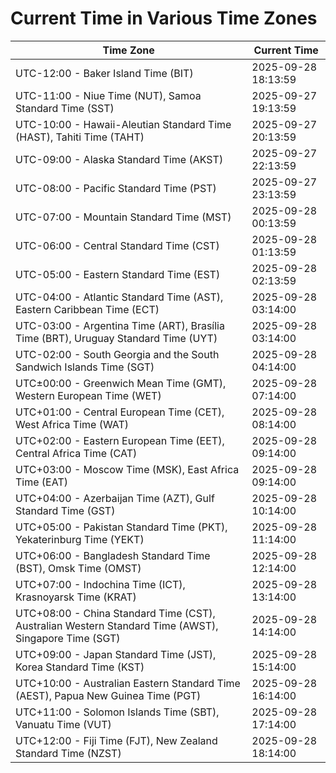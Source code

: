 # Current Time in Various Time Zones

| Time Zone | Current Time |
|-----------|--------------|
| UTC-12:00 - Baker Island Time (BIT) | 2025-09-28 18:13:59 |
| UTC-11:00 - Niue Time (NUT), Samoa Standard Time (SST) | 2025-09-27 19:13:59 |
| UTC-10:00 - Hawaii-Aleutian Standard Time (HAST), Tahiti Time (TAHT) | 2025-09-27 20:13:59 |
| UTC-09:00 - Alaska Standard Time (AKST) | 2025-09-27 22:13:59 |
| UTC-08:00 - Pacific Standard Time (PST) | 2025-09-27 23:13:59 |
| UTC-07:00 - Mountain Standard Time (MST) | 2025-09-28 00:13:59 |
| UTC-06:00 - Central Standard Time (CST) | 2025-09-28 01:13:59 |
| UTC-05:00 - Eastern Standard Time (EST) | 2025-09-28 02:13:59 |
| UTC-04:00 - Atlantic Standard Time (AST), Eastern Caribbean Time (ECT) | 2025-09-28 03:14:00 |
| UTC-03:00 - Argentina Time (ART), Brasília Time (BRT), Uruguay Standard Time (UYT) | 2025-09-28 03:14:00 |
| UTC-02:00 - South Georgia and the South Sandwich Islands Time (SGT) | 2025-09-28 04:14:00 |
| UTC±00:00 - Greenwich Mean Time (GMT), Western European Time (WET) | 2025-09-28 07:14:00 |
| UTC+01:00 - Central European Time (CET), West Africa Time (WAT) | 2025-09-28 08:14:00 |
| UTC+02:00 - Eastern European Time (EET), Central Africa Time (CAT) | 2025-09-28 09:14:00 |
| UTC+03:00 - Moscow Time (MSK), East Africa Time (EAT) | 2025-09-28 09:14:00 |
| UTC+04:00 - Azerbaijan Time (AZT), Gulf Standard Time (GST) | 2025-09-28 10:14:00 |
| UTC+05:00 - Pakistan Standard Time (PKT), Yekaterinburg Time (YEKT) | 2025-09-28 11:14:00 |
| UTC+06:00 - Bangladesh Standard Time (BST), Omsk Time (OMST) | 2025-09-28 12:14:00 |
| UTC+07:00 - Indochina Time (ICT), Krasnoyarsk Time (KRAT) | 2025-09-28 13:14:00 |
| UTC+08:00 - China Standard Time (CST), Australian Western Standard Time (AWST), Singapore Time (SGT) | 2025-09-28 14:14:00 |
| UTC+09:00 - Japan Standard Time (JST), Korea Standard Time (KST) | 2025-09-28 15:14:00 |
| UTC+10:00 - Australian Eastern Standard Time (AEST), Papua New Guinea Time (PGT) | 2025-09-28 16:14:00 |
| UTC+11:00 - Solomon Islands Time (SBT), Vanuatu Time (VUT) | 2025-09-28 17:14:00 |
| UTC+12:00 - Fiji Time (FJT), New Zealand Standard Time (NZST) | 2025-09-28 18:14:00 |
